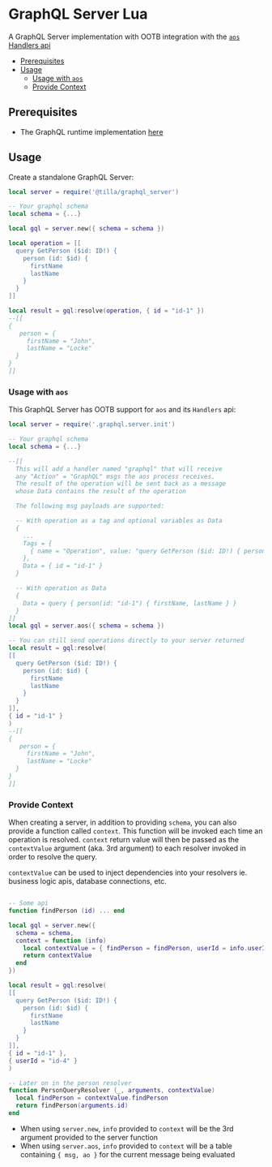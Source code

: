 # GraphQL Server Lua

A GraphQL Server implementation with OOTB integration with the [`aos` Handlers api](https://github.com/permaweb/aos/blob/main/process/handlers.md)

<!-- toc -->

- [Prerequisites](#prerequisites)
- [Usage](#usage)
  - [Usage with `aos`](#usage-with-aos)
  - [Provide Context](#provide-context)

<!-- tocstop -->

## Prerequisites

- The GraphQL runtime implementation [here](../runtime)

## Usage

Create a standalone GraphQL Server:

```lua
local server = require('@tilla/graphql_server')

-- Your graphql schema
local schema = {...}

local gql = server.new({ schema = schema })

local operation = [[
  query GetPerson ($id: ID!) {
    person (id: $id) {
      firstName
      lastName
    }
  }
]]

local result = gql:resolve(operation, { id = "id-1" })
--[[
{
   person = {
     firstName = "John",
     lastName = "Locke"
  }
}
]]
```

### Usage with `aos`

This GraphQL Server has OOTB support for `aos` and its `Handlers` api:


```lua
local server = require('.graphql.server.init')

-- Your graphql schema
local schema = {...}

--[[
  This will add a handler named "graphql" that will receive
  any "Action" = "GraphQL" msgs the aos process receives.
  The result of the operation will be sent back as a message
  whose Data contains the result of the operation

  The following msg payloads are supported:

  -- With operation as a tag and optional variables as Data
  {
    ...
    Tags = {
      { name = "Operation", value: "query GetPerson ($id: ID!) { person (id: $id) { firstName, lastName } }" }
    },
    Data = { id = "id-1" }
  }

  -- With operation as Data
  {
    Data = query { person(id: "id-1") { firstName, lastName } }
  }
]]
local gql = server.aos({ schema = schema })

-- You can still send operations directly to your server returned
local result = gql:resolve(
[[
  query GetPerson ($id: ID!) {
    person (id: $id) {
      firstName
      lastName
    }
  }
]],
{ id = "id-1" }
)
--[[
{
   person = {
     firstName = "John",
     lastName = "Locke"
  }
}
]]
```

### Provide Context

When creating a server, in addition to providing `schema`, you can also provide a function called `context`. This function will be invoked each time an operation is resolved. `context` return value will then be passed as the `contextValue` argument (aka. 3rd argument) to each resolver invoked in order to resolve the query.

`contextValue` can be used to inject dependencies into your resolvers ie. business logic apis, database connections, etc.

```lua

-- Some api
function findPerson (id) ... end

local gql = server.new({
  schema = schema,
  context = function (info)
    local contextValue = { findPerson = findPerson, userId = info.userId }
    return contextValue
  end
})

local result = gql:resolve(
[[
  query GetPerson ($id: ID!) {
    person (id: $id) {
      firstName
      lastName
    }
  }
]],
{ id = "id-1" },
{ userId = "id-4" }
)

-- Later on in the person resolver
function PersonQueryResolver (_, arguments, contextValue)
  local findPerson = contextValue.findPerson
  return findPerson(arguments.id)
end
```

- When using `server.new`, `info` provided to `context` will be the 3rd argument provided to the server function
- When using `server.aos`, `info` provided to `context` will be a table containing `{ msg, ao }` for the current message being evaluated
